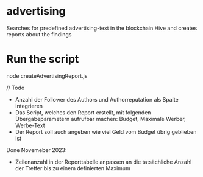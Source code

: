 # advertising
Searches for predefined advertising-text in the blockchain Hive and creates reports about the findings

# Run the script
node createAdvertisingReport.js


// Todo

- Anzahl der Follower des Authors und Authorreputation als Spalte integrieren
- Das Script, welches den Report erstellt, mit folgenden Übergabeparametern aufrufbar machen: Budget, Maximale Werber, Werbe-Text
- Der Report soll auch angeben wie viel Geld vom Budget übrig geblieben ist

Done Novemeber 2023:
- Zeilenanzahl in der Reporttabelle anpassen an die tatsächliche Anzahl der Treffer bis zu einem definierten Maximum